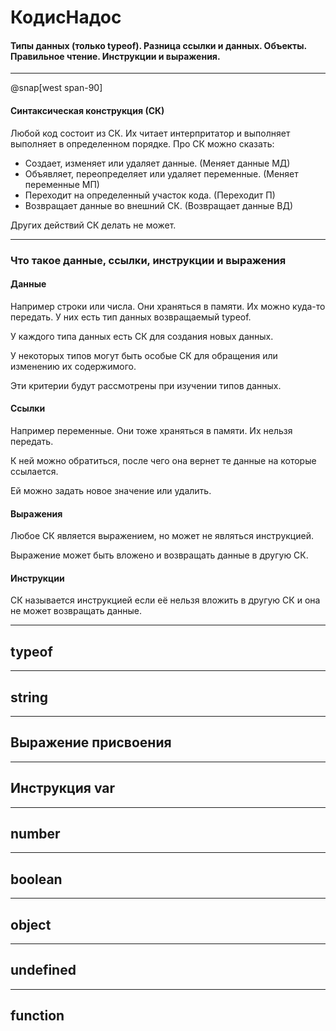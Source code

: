 # КодисНадос

#### Типы данных (только typeof). Разница ссылки и данных. Объекты. Правильное чтение. Инструкции и выражения.

---

@snap[west span-90]

#### Синтаксическая конструкция (СК)

Любой код состоит из СК. Их читает интерпритатор и выполняет выполняет в определенном порядке. Про СК можно сказать:

- Создает, изменяет или удаляет данные. (Меняет данные МД)
- Объявляет, переопределяет или удаляет переменные. (Меняет переменные МП)
- Переходит на определенный участок кода. (Переходит П)
- Возвращает данные во внешний СК. (Возвращает данные ВД)

Других действий СК делать не может.

---

### Что такое данные, ссылки, инструкции и выражения

#### Данные

Например строки или числа. Они храняться в памяти. Их можно куда-то передать. У них есть тип данных возвращаемый typeof.

У каждого типа данных есть СК для создания новых данных.

У некоторых типов могут быть особые СК для обращения или изменению их содержимого.

Эти критерии будут рассмотрены при изучении типов данных.

#### Ссылки

Например переменные. Они тоже храняться в памяти. Их нельзя передать.

К ней можно обратиться, после чего она вернет те данные на которые ссылается.

Ей можно задать новое значение или удалить.

#### Выражения

Любое СК является выражением, но может не являться инструкцией.

Выражение может быть вложено и возвращать данные в другую СК.

#### Инструкции

СК называется инструкцией если её нельзя вложить в другую СК и она не может возвращать данные.

---

## typeof

---

## string

---

## Выражение присвоения

---

## Инструкция var

---

## number

---

## boolean

---

## object

---

## undefined

---

## function

